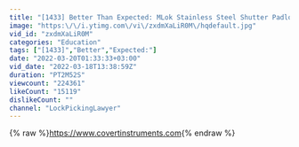 ```yaml
---
title: "[1433] Better Than Expected: MLok Stainless Steel Shutter Padlock"
image: "https:\/\/i.ytimg.com\/vi\/zxdmXaLiR0M\/hqdefault.jpg"
vid_id: "zxdmXaLiR0M"
categories: "Education"
tags: ["[1433]","Better","Expected:"]
date: "2022-03-20T01:33:33+03:00"
vid_date: "2022-03-18T13:38:59Z"
duration: "PT2M52S"
viewcount: "224361"
likeCount: "15119"
dislikeCount: ""
channel: "LockPickingLawyer"
---
```

{% raw %}<a rel="nofollow" target="blank" href="https://www.covertinstruments.com">https://www.covertinstruments.com</a>{% endraw %}
